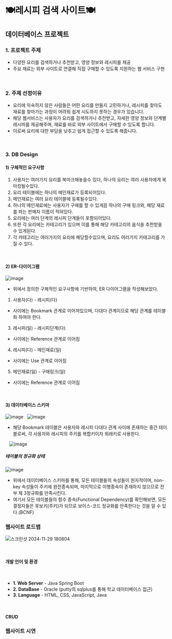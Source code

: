 # 🍽️레시피 검색 사이트🍽️
## 데이터베이스 프로젝트

### 1. 프로젝트 주제
- 다양한 요리를 검색하거나 추천받고, 영양 정보와 레시피를 제공
- 주요 재료는 외부 사이트로 연결해 직접 구매할 수 있도록 지원하는 웹 서비스 구현

&nbsp;&nbsp;

### 2. 주제 선정이유
- 요리에 익숙하지 않은 사람들은 어떤 요리를 만들지 고민하거나, 레시피를 찾아도 재료를 찾아가는 과정이 어려워 쉽게 시도하지 못하는 경우가 있습니다.
- 해당 웹서비스는 사용자가 요리를 검색하거나 추천받고, 자세한 영양 정보와 단계별 레시피를 제공해주며, 재료를 바로 외부 사이트에서 구매할 수 있도록 합니다.
- 이로써 요리에 대한 부담을 낮추고 쉽게 접근할 수 있도록 해줍니다. 


&nbsp;&nbsp;

### 3. DB Design
#### 1) 구체적인 요구사항
1. 사용자는 여러가지 요리를 북마크해놓을수 있다, 하나의 요리는 여러 사용자에게 북마킹될수있다.
2. 요리 테이블에는 하나의 메인재료가 등록되어있다. 
3. 메인재료는 여러 요리 테이블에 등록될수있다.
4. 하나의 메인재료에는 사용자가 구매를 할 수 있게끔 하나의 구매 링크와, 해당 재료를 파는 판매자 이름이 적혀있다.
5. 요리에는 여러 단계의 레시피 단계들이 포함되어있다. 
6. 또한 각 요리에는 카테고리가 있으며 이를 통해 해당 카테고리의 음식을 추천받을 수 있게된다.
7. 각 카테고리는 여러가지의 요리에 해당할수있으며, 요리도 여러가지 카테고리를 가질 수 있다.


&nbsp;&nbsp;
#### 2) ER-다이어그램
![image](https://github.com/user-attachments/assets/a1ce1da7-034a-4dec-b25e-87d8b12e1e3c)


- 위에서 정의한 구체적인 요구사항에 기반하여, ER 다이어그램을 작성해보았다.
1) 사용자(다) - 레시피(다)
- 사이에는 Bookmark 관계로 이어져있으며, 다대다 관계이므로 해당 관계를 테이블화 하여야 한다.
3) 레시피(일) - 레시피단계(다)
- 사이에는 Reference 관계로 이어짐
4) 레시피(다) - 메인재료(일)
- 사이에는 Use 관계로 이어짐
5) 메인재료(일) - 구매링크(일)
- 사이에는 Reference 관계로 이어짐

&nbsp;&nbsp;

#### 3) 데이터베이스 스키마
![image](https://github.com/user-attachments/assets/83ecf6e0-e328-400d-b611-cab369c6ca27)
&nbsp;
![image](https://github.com/user-attachments/assets/3fedf6c8-2045-46f1-b38c-6d03c468bd52)
- 해당 Bookmark 테이블은 사용자와 레시피 다대다 관계 사이에 존재하는 중간 테이블로써, 각 사용자와 레시피의 주키를 복합키이자 외래키로 사용한다.


&nbsp;&nbsp;
![image](https://github.com/user-attachments/assets/0d10b6b4-f2fd-4e06-b483-d1906c2ee302)
&nbsp;

##### 테이블의 정규화 상태
![image](https://github.com/user-attachments/assets/51e19d68-9fe3-4f73-ab9c-4fc89b2607a4)

- 위에서 데이터베이스 스키마를 통해, 모든 테이블들의 속성들이 원자적이며, non-key 속성들이 주키에 완전종속되며, 마지막으로 이행종속이 존재하지 않으므로 전부 제 3정규화를 만족시킨다.
- 여기서 모든 테이블들의 함수 종속(Functional Dependency)를 확인해보면, 모든 결정자들은 후보키(주키)가 되므로 보이스-코드 정규화를 만족한다는 것을 알 수 있다.(BCNF)
&nbsp;

### 웹사이트 로드맵
![스크린샷 2024-11-29 180804](https://github.com/user-attachments/assets/82c36e2c-4d30-43f3-9baa-9471ec366061)

&nbsp;

#### 개발 언어 및 환경

&nbsp;

- **1. Web Server** - Java Spring Boot
- **2. DataBase** - Oracle (putty의 sqlplus를 통해 학교 데이터베이스 접근)
- **3. Language** - HTML, CSS, JavaScript, Java

&nbsp;&nbsp;

#### CRUD


### 웹사이트 시연


